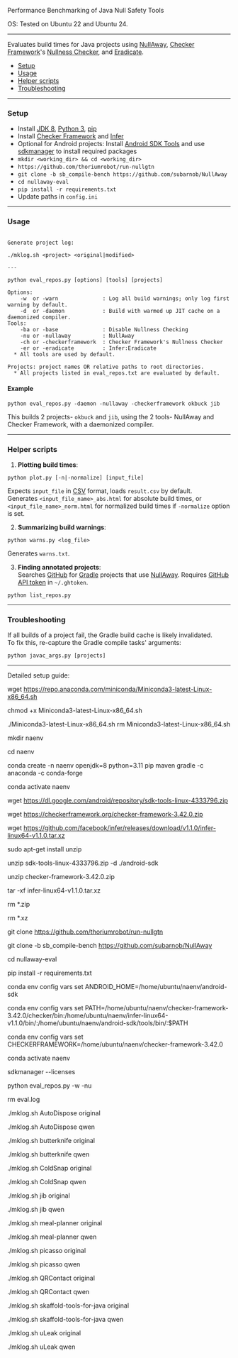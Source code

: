 Performance Benchmarking of Java Null Safety Tools

OS: Tested on Ubuntu 22 and Ubuntu 24.

------------
Evaluates build times for Java projects using [NullAway](https://github.com/uber/NullAway), [Checker Framework](https://github.com/typetools/checker-framework)'s [Nullness Checker](https://checkerframework.org/manual/#nullness-checker), and [Eradicate](https://fbinfer.com/docs/eradicate.html).
  - [Setup](#setup)
  - [Usage](#usage)
  - [Helper scripts](#helper-scripts)
  - [Troubleshooting](#troubleshooting)
___

### Setup ###
  * Install [JDK 8](https://docs.oracle.com/javase/8/docs/technotes/guides/install/install_overview.html), [Python 3](https://docs.python.org/3/using/index.html), [pip](https://pip.pypa.io/en/stable/installing/)
  * Install [Checker Framework](https://checkerframework.org/manual/#installation) and [Infer](https://fbinfer.com/docs/getting-started.html)
  * Optional for Android projects: Install [Android SDK Tools](https://developer.android.com/studio/#downloads) and use [sdkmanager](https://developer.android.com/studio/command-line/sdkmanager) to install required packages
  * `mkdir <working_dir> && cd <working_dir>`
  * `https://github.com/thoriumrobot/run-nullgtn`
  * `git clone -b sb_compile-bench https://github.com/subarnob/NullAway`
  * `cd nullaway-eval`
  * `pip install -r requirements.txt`
  * Update paths in `config.ini`
___

### Usage ###
```

Generate project log:

./mklog.sh <project> <original|modified>

---

python eval_repos.py [options] [tools] [projects]

Options:
    -w  or -warn              : Log all build warnings; only log first warning by default.
    -d  or -daemon            : Build with warmed up JIT cache on a daemonized compiler.
Tools:
    -ba or -base              : Disable Nullness Checking
    -nu or -nullaway          : NullAway
    -ch or -checkerframework  : Checker Framework's Nullness Checker
    -er or -eradicate         : Infer:Eradicate
  * All tools are used by default.

Projects: project names OR relative paths to root directories.
  * All projects listed in eval_repos.txt are evaluated by default.
```
#### Example ####
```
python eval_repos.py -daemon -nullaway -checkerframework okbuck jib
```
This builds 2 projects- `okbuck` and `jib`, using the 2 tools- NullAway and Checker Framework, with a daemonized compiler.
___

### Helper scripts ###
1. **Plotting build times**:
```
python plot.py [-n|-normalize] [input_file]
```
Expects `input_file` in [CSV](https://en.wikipedia.org/wiki/Comma-separated_values) format, loads `result.csv` by default.  
Generates `<input_file_name>_abs.html` for absolute build times, or `<input_file_name>_norm.html` for normalized build times if `-normalize` option is set.

2. **Summarizing build warnings**:
```
python warns.py <log_file>
```
Generates `warns.txt`.

3. **Finding annotated projects**:  
Searches [GitHub](https://github.com/) for [Gradle](https://gradle.org/) projects that use [NullAway](https://github.com/uber/NullAway). Requires [GitHub API token](https://help.github.com/articles/creating-a-personal-access-token-for-the-command-line/) in `~/.ghtoken`.
```
python list_repos.py
```
___

### Troubleshooting ###
If all builds of a project fail, the Gradle build cache is likely invalidated.  
To fix this, re-capture the Gradle compile tasks' arguments:
```
python javac_args.py [projects]
```

---

Detailed setup guide:

wget https://repo.anaconda.com/miniconda/Miniconda3-latest-Linux-x86_64.sh

chmod +x Miniconda3-latest-Linux-x86_64.sh

./Miniconda3-latest-Linux-x86_64.sh
rm Miniconda3-latest-Linux-x86_64.sh

mkdir naenv

cd naenv

conda create -n naenv openjdk=8 python=3.11 pip maven gradle -c anaconda -c conda-forge

conda activate naenv

wget https://dl.google.com/android/repository/sdk-tools-linux-4333796.zip

wget https://checkerframework.org/checker-framework-3.42.0.zip

wget https://github.com/facebook/infer/releases/download/v1.1.0/infer-linux64-v1.1.0.tar.xz

sudo apt-get install unzip

unzip sdk-tools-linux-4333796.zip -d ./android-sdk

unzip checker-framework-3.42.0.zip

tar -xf infer-linux64-v1.1.0.tar.xz

rm *.zip

rm *.xz

git clone https://github.com/thoriumrobot/run-nullgtn

git clone -b sb_compile-bench https://github.com/subarnob/NullAway

cd nullaway-eval

pip install -r requirements.txt

<Update paths in config.ini>

conda env config vars set ANDROID_HOME=/home/ubuntu/naenv/android-sdk

conda env config vars set PATH=/home/ubuntu/naenv/checker-framework-3.42.0/checker/bin:/home/ubuntu/naenv/infer-linux64-v1.1.0/bin/:/home/ubuntu/naenv/android-sdk/tools/bin/:$PATH

conda env config vars set CHECKERFRAMEWORK=/home/ubuntu/naenv/checker-framework-3.42.0

conda activate naenv

sdkmanager --licenses

python eval_repos.py -w -nu

rm eval.log

./mklog.sh AutoDispose original

./mklog.sh AutoDispose qwen

./mklog.sh butterknife original

./mklog.sh butterknife qwen

./mklog.sh ColdSnap original

./mklog.sh ColdSnap qwen

./mklog.sh jib original

./mklog.sh jib qwen

./mklog.sh meal-planner original

./mklog.sh meal-planner qwen

./mklog.sh picasso original

./mklog.sh picasso qwen

./mklog.sh QRContact original

./mklog.sh QRContact qwen

./mklog.sh skaffold-tools-for-java original

./mklog.sh skaffold-tools-for-java qwen

./mklog.sh uLeak original

./mklog.sh uLeak qwen


